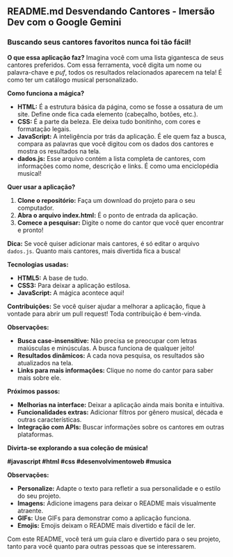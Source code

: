 ## **README.md Desvendando Cantores - Imersão Dev com o Google Gemini**

###  **Buscando seus cantores favoritos nunca foi tão fácil!**

**O que essa aplicação faz?** 
Imagina você com uma lista gigantesca de seus cantores preferidos. Com essa ferramenta, você digita um nome ou palavra-chave e *puf*, todos os resultados relacionados aparecem na tela! É como ter um catálogo musical personalizado.

**Como funciona a mágica?**
* **HTML:** É a estrutura básica da página, como se fosse a ossatura de um site. Define onde fica cada elemento (cabeçalho, botões, etc.).
* **CSS:** É a parte da beleza. Ele deixa tudo bonitinho, com cores e formatação legais.
* **JavaScript:** A inteligência por trás da aplicação. É ele quem faz a busca, compara as palavras que você digitou com os dados dos cantores e mostra os resultados na tela.
* **dados.js:** Esse arquivo contém a lista completa de cantores, com informações como nome, descrição e links. É como uma enciclopédia musical!

**Quer usar a aplicação?**
1. **Clone o repositório:** Faça um download do projeto para o seu computador.
2. **Abra o arquivo index.html:** É o ponto de entrada da aplicação.
3. **Comece a pesquisar:** Digite o nome do cantor que você quer encontrar e pronto!

**Dica:** Se você quiser adicionar mais cantores, é só editar o arquivo `dados.js`. Quanto mais cantores, mais divertida fica a busca!

**Tecnologias usadas:**
* **HTML5:** A base de tudo.
* **CSS3:** Para deixar a aplicação estilosa.
* **JavaScript:** A mágica acontece aqui!

**Contribuições:**
Se você quiser ajudar a melhorar a aplicação, fique à vontade para abrir um pull request! Toda contribuição é bem-vinda.

**Observações:**
* **Busca case-insensitive:** Não precisa se preocupar com letras maiúsculas e minúsculas. A busca funciona de qualquer jeito!
* **Resultados dinâmicos:** A cada nova pesquisa, os resultados são atualizados na tela.
* **Links para mais informações:** Clique no nome do cantor para saber mais sobre ele.

**Próximos passos:**
* **Melhorias na interface:** Deixar a aplicação ainda mais bonita e intuitiva.
* **Funcionalidades extras:** Adicionar filtros por gênero musical, década e outras características.
* **Integração com APIs:** Buscar informações sobre os cantores em outras plataformas.

**Divirta-se explorando a sua coleção de música!** 

**#javascript #html #css #desenvolvimentoweb #musica**

**Observações:**
* **Personalize:** Adapte o texto para refletir a sua personalidade e o estilo do seu projeto.
* **Imagens:** Adicione imagens para deixar o README mais visualmente atraente.
* **GIFs:** Use GIFs para demonstrar como a aplicação funciona.
* **Emojis:** Emojis deixam o README mais divertido e fácil de ler.

Com este README, você terá um guia claro e divertido para o seu projeto, tanto para você quanto para outras pessoas que se interessarem.
